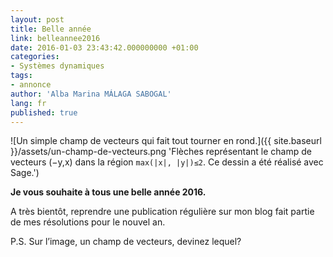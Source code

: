 ```yaml
---
layout: post
title: Belle année
link: belleannee2016
date: 2016-01-03 23:43:42.000000000 +01:00
categories:
- Systèmes dynamiques
tags:
- annonce
author: 'Alba Marina MÁLAGA SABOGAL'
lang: fr
published: true
---
```


![Un simple champ de vecteurs qui fait tout tourner en rond.]({{ site.baseurl }}/assets/un-champ-de-vecteurs.png 'Flèches représentant le champ de vecteurs (−y,x) dans la région `max(|x|, |y|)≤2`. Ce dessin a été réalisé avec Sage.')

**Je vous souhaite à tous une belle année 2016.**

A très bientôt, reprendre une publication régulière sur mon blog fait partie de mes résolutions pour le nouvel an.

P.S. Sur l’image, un champ de vecteurs, devinez lequel?
